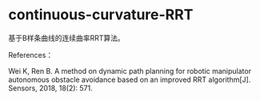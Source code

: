 # continuous-curvature-RRT
基于B样条曲线的连续曲率RRT算法。


References：

Wei K, Ren B. A method on dynamic path planning for robotic manipulator autonomous obstacle avoidance based on an improved RRT algorithm[J]. Sensors, 2018, 18(2): 571.
